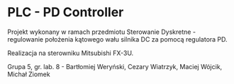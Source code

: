 # PLC - PD Controller
Projekt wykonany w ramach przedmiotu Sterowanie Dyskretne -  regulowanie położenia kątowego wału silnika DC za pomocą regulatora PD.

Realizacja na sterowniku Mitsubishi FX-3U.

Grupa 5, gr. lab. 8 - Bartłomiej Weryński, Cezary Wiatrzyk, Maciej Wójcik, Michał Ziomek
